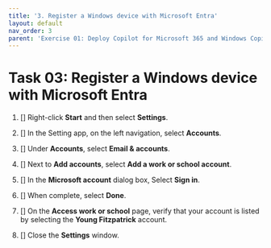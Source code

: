 ```yaml
---
title: '3. Register a Windows device with Microsoft Entra'
layout: default
nav_order: 3
parent: 'Exercise 01: Deploy Copilot for Microsoft 365 and Windows Copilot'
---
```


# Task 03: Register a Windows device with Microsoft Entra 

1. [] Right-click **Start** and then select **Settings**.

1. [] In the Setting app, on the left navigation, select **Accounts**.

1. [] Under **Accounts**, select **Email & accounts**.

1. [] Next to **Add accounts**, select **Add a work or school account**.

1. [] In the **Microsoft account** dialog box, Select **Sign in**.

1. [] When complete, select **Done**.

1. [] On the **Access work or school** page, verify that your account is listed by selecting the **Young Fitzpatrick** account.

1. [] Close the **Settings** window.